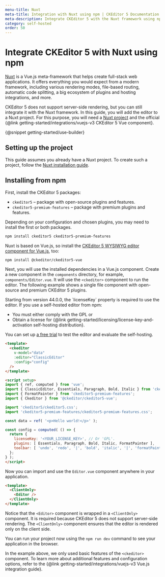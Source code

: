 ```yaml
---
menu-title: Nuxt
meta-title: Integration with Nuxt using npm | CKEditor 5 Documentation
meta-description: Integrate CKEditor 5 with the Nuxt framework using npm.
category: self-hosted
order: 50
---
```


# Integrate CKEditor 5 with Nuxt using npm

[Nuxt](https://nuxt.com/) is a Vue.js meta-framework that helps create full-stack web applications. It offers everything you would expect from a modern framework, including various rendering modes, file-based routing, automatic code splitting, a big ecosystem of plugins and hosting integrations, and more.

CKEditor&nbsp;5 does not support server-side rendering, but you can still integrate it with the Nuxt framework. In this guide, you will add the editor to a Nuxt project. For this purpose, you will need a [Nuxt project](https://nuxt.com/docs/getting-started/installation) and the official {@link getting-started/integrations/vuejs-v3 CKEditor&nbsp;5 Vue component}.

{@snippet getting-started/use-builder}

## Setting up the project

This guide assumes you already have a Nuxt project. To create such a project, follow the [Nuxt installation guide](https://nuxt.com/docs/getting-started/installation).

## Installing from npm

First, install the CKEditor 5 packages:

* `ckeditor5` &ndash; package with open-source plugins and features.
* `ckeditor5-premium-features` &ndash; package with premium plugins and features.

Depending on your configuration and chosen plugins, you may need to install the first or both packages.

```bash
npm install ckeditor5 ckeditor5-premium-features
```

Nuxt is based on Vue.js, so install the [CKEditor 5 WYSIWYG editor component for Vue.js](https://www.npmjs.com/package/@ckeditor/ckeditor5-vue), too:

```bash
npm install @ckeditor/ckeditor5-vue
```

Next, you will use the installed dependencies in a Vue.js component. Create a new component in the `components` directory, for example, `components/Editor.vue`. It will use the `<ckeditor>` component to run the editor. The following example shows a single file component with open-source and premium CKEditor&nbsp;5 plugins.

<info-box>
  Starting from version 44.0.0, the `licenseKey` property is required to use the editor. If you use a self-hosted editor from npm:

  * You must either comply with the GPL or
  * Obtain a license for {@link getting-started/licensing/license-key-and-activation self-hosting distribution}.

  You can set up [a free trial](https://portal.ckeditor.com/checkout?plan=free) to test the editor and evaluate the self-hosting.
</info-box>

```html
<template>
  <ckeditor
    v-model="data"
    :editor="ClassicEditor"
    :config="config"
  />
</template>

<script setup>
import { ref, computed } from 'vue';
import { ClassicEditor, Essentials, Paragraph, Bold, Italic } from 'ckeditor5';
import { FormatPainter } from 'ckeditor5-premium-features';
import { Ckeditor } from '@ckeditor/ckeditor5-vue';

import 'ckeditor5/ckeditor5.css';
import 'ckeditor5-premium-features/ckeditor5-premium-features.css';

const data = ref( '<p>Hello world!</p>' );

const config = computed( () => {
  return {
    licenseKey: '<YOUR_LICENSE_KEY>', // Or 'GPL'.
    plugins: [ Essentials, Paragraph, Bold, Italic, FormatPainter ],
    toolbar: [ 'undo', 'redo', '|', 'bold', 'italic', '|', 'formatPainter' ]
  };
} );
</script>
```

Now you can import and use the `Editor.vue` component anywhere in your application.

```html
<template>
  <ClientOnly>
    <Editor />
  </ClientOnly>
</template>
```

Notice that the `<Editor>` component is wrapped in a `<ClientOnly>` component. It is required because CKEditor&nbsp;5 does not support server-side rendering. The `<ClientOnly>` component ensures that the editor is rendered only on the client side.

You can run your project now using the `npm run dev` command to see your application in the browser.

In the example above, we only used basic features of the `<ckeditor>` component. To learn more about additional features and configuration options, refer to the {@link getting-started/integrations/vuejs-v3 Vue.js integration guide}.
